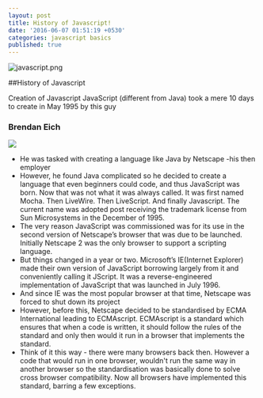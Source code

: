 ```yaml
---
layout: post
title: History of Javascript!
date: '2016-06-07 01:51:19 +0530'
categories: javascript basics
published: true
---
```




![javascript.png]({{site.baseurl}}/_posts/javascript.png)


##History of Javascript

Creation of Javascript
JavaScript (different from Java) took a mere 10 days to create in May 1995 by this guy 
### **Brendan Eich**
![]({{site.baseurl}}/_posts/Brendan_Eich_Mozilla_Foundation_official_photo.jpg)


- He was tasked with creating a language like Java by Netscape -his then employer
- However, he found Java complicated so he decided to create a language that even beginners could code, and thus JavaScript was born. Now that was not what it was always called.  It was first named Mocha. Then LiveWire. Then  LiveScript. And finally Javascript. The current name was adopted post receiving the trademark license from Sun Microsystems in the December of 1995.
- The very reason JavaScript was commissioned was for its use in the second version of Netscape’s browser that was due to be launched. Initially Netscape 2 was the only browser to support a scripting language.
- But things changed in a year or two. Microsoft’s IE(Internet Explorer) made their own version of JavaScript borrowing largely from it and conveniently calling it JScript. It was a reverse-engineered implementation of  JavaScript that was launched in July 1996.
- And since IE was the most popular browser at that time, Netscape was forced to shut down its project
- However, before this,  Netscape decided to be standardised by ECMA International leading to ECMAscript. ECMAscript is a standard which ensures that when a code is written, it should follow the rules of the standard and only then would it run in a browser that implements the standard. 
- Think of it this way - there were many browsers back then. However a code that would run in one browser, wouldn't run the same way in another browser so the standardisation was basically done to solve cross browser compatibility. Now all browsers have implemented this standard, barring a few exceptions.


